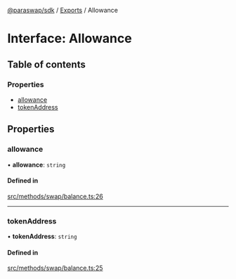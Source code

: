 [@paraswap/sdk](../README.md) / [Exports](../modules.md) / Allowance

# Interface: Allowance

## Table of contents

### Properties

- [allowance](Allowance.md#allowance)
- [tokenAddress](Allowance.md#tokenaddress)

## Properties

### allowance

• **allowance**: `string`

#### Defined in

[src/methods/swap/balance.ts:26](https://github.com/paraswap/paraswap-sdk/blob/feat/new_v6_params/src/methods/swap/balance.ts#L26)

___

### tokenAddress

• **tokenAddress**: `string`

#### Defined in

[src/methods/swap/balance.ts:25](https://github.com/paraswap/paraswap-sdk/blob/feat/new_v6_params/src/methods/swap/balance.ts#L25)

